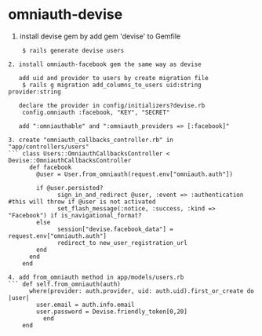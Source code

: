 omniauth-devise
===============

1. install devise gem by add gem 'devise' to Gemfile

```	$ rails generate devise:install
	$ rails generate devise users

2. install omniauth-facebook gem the same way as devise
  
   add uid and provider to users by create migration file
	$ rails g migration add_columns_to_users uid:string provider:string
  
   declare the provider in config/initializers?devise.rb
   	config.omniauth :facebook, "KEY", "SECRET"
  
   add ":omniauthable" and ":omniauth_providers => [:facebook]"

3. create "omniauth_callbacks_controller.rb" in "app/controllers/users"
```	class Users::OmniauthCallbacksController < Devise::OmniauthCallbacksController
	  def facebook
	    @user = User.from_omniauth(request.env["omniauth.auth"])

   	    if @user.persisted?
     	      sign_in_and_redirect @user, :event => :authentication #this will throw if @user is not activated
     	      set_flash_message(:notice, :success, :kind => "Facebook") if is_navigational_format?
   	    else
     	      session["devise.facebook_data"] = request.env["omniauth.auth"]
     	      redirect_to new_user_registration_url
   	    end
 	  end		
	end

4. add from_omniauth method in app/models/users.rb
```	def self.from_omniauth(auth)
 	  where(provider: auth.provider, uid: auth.uid).first_or_create do |user|
   	    user.email = auth.info.email
   	    user.password = Devise.friendly_token[0,20]
    	  end
	end		
